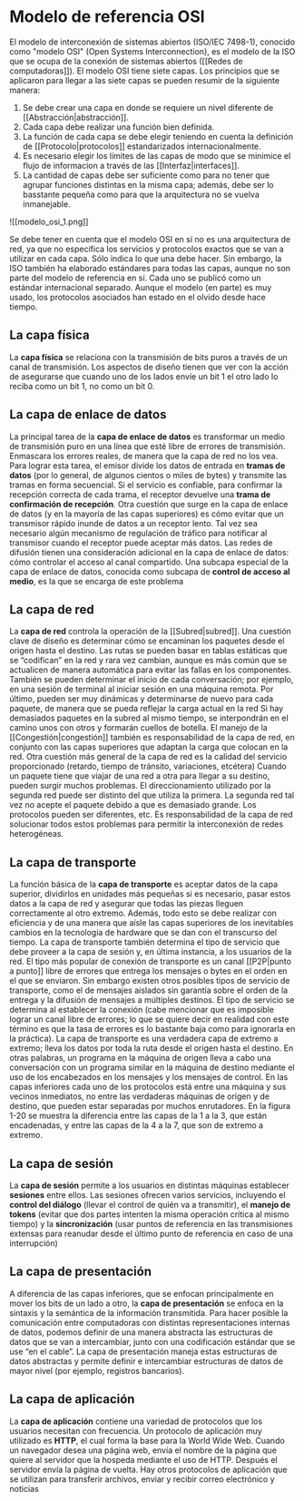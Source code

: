 # Modelo de referencia OSI
El modelo de interconexión de sistemas abiertos (ISO/IEC 7498-1), conocido como "modelo OSI" (Open Systems Interconnection), es el modelo de la ISO que se ocupa de la conexión de sistemas abiertos ([[Redes de computadoras]]). El modelo OSI tiene siete capas. Los principios que se aplicaron para llegar a las siete capas se pueden resumir de la siguiente manera:
1. Se debe crear una capa en donde se requiere un nivel diferente de [[Abstracción|abstracción]].
2. Cada capa debe realizar una función bien definida.
3. La función de cada capa se debe elegir teniendo en cuenta la definición de [[Protocolo|protocolos]] estandarizados internacionalmente.
4. Es necesario elegir los límites de las capas de modo que se minimice el flujo de informacion a través de las [[Interfaz|interfaces]].
5. La cantidad de capas debe ser suficiente como para no tener que agrupar funciones distintas en la misma capa; además, debe ser lo basstante pequeña como para que la arquitectura no se vuelva inmanejable.

![[modelo_osi_1.png]]

Se debe tener en cuenta que el modelo OSI en sí no es una arquitectura de red, ya que no especifica los servicios y protocolos exactos que se van a utilizar en cada capa. Sólo indica lo que una debe hacer. Sin embargo, la ISO también ha elaborado estándares para todas las capas, aunque no son parte del modelo de referencia en sí. Cada uno se publicó como un estándar internacional separado. Aunque el modelo (en parte) es muy usado, los protocolos asociados han estado en el olvido desde hace tiempo.

## La capa física
La **capa física** se relaciona con la transmisión de bits puros a través de un canal de transmisión. Los aspectos de diseño tienen que ver con la acción de asegurarse que cuando uno de los lados envíe un bit 1 el otro lado lo reciba como un bit 1, no como un bit 0.

## La capa de enlace de datos
La principal tarea de la **capa de enlace de datos** es transformar un medio de transmisión puro en una línea que esté libre de errores de transmisión. Enmascara los errores reales, de manera que la capa de red no los vea. Para lograr esta tarea, el emisor divide los datos de entrada en **tramas de datos** (por lo general, de algunos cientos o miles de bytes) y transmite las tramas en forma secuencial. Si el servicio es confiable, para confirmar la recepción correcta de cada trama, el receptor devuelve una **trama de confirmación de recepción**.
Otra cuestión que surge en la capa de enlace de datos (y en la mayoría de las capas superiores) es cómo evitar que un transmisor rápido inunde de datos a un receptor lento. Tal vez sea necesario algún mecanismo de regulación de tráfico para notificar al transmisor cuando el receptor puede aceptar más datos.
Las redes de difusión tienen una consideración adicional en la capa de enlace de datos: cómo controlar el acceso al canal compartido. Una subcapa especial de la capa de enlace de datos, conocida como subcapa de **control de acceso al medio**, es la que se encarga de este problema

## La capa de red
La **capa de red** controla la operación de la [[Subred|subred]]. Una cuestión clave de diseño es determinar cómo se encaminan los paquetes desde el origen hasta el destino. Las rutas se pueden basar en tablas estáticas que se “codifican” en la red y rara vez cambian, aunque es más común que se actualicen de manera automática para evitar las fallas en los componentes. También se pueden determinar el inicio de cada conversación; por ejemplo, en una sesión de terminal al iniciar sesión en una máquina remota. Por último, pueden ser muy dinámicas y determinarse de nuevo para cada paquete, de manera que se pueda reflejar la carga actual en la red
Si hay demasiados paquetes en la subred al mismo tiempo, se interpondrán en el camino unos con otros y formarán cuellos de botella. El manejo de la [[Congestión|congestión]] también es responsabilidad de la capa de red, en conjunto con las capas superiores que adaptan la carga que colocan en la red. Otra cuestión más general de la capa de red es la calidad del servicio proporcionado (retardo, tiempo de tránsito, variaciones, etcétera)
Cuando un paquete tiene que viajar de una red a otra para llegar a su destino, pueden surgir muchos problemas. El direccionamiento utilizado por la segunda red puede ser distinto del que utiliza la primera. La segunda red tal vez no acepte el paquete debido a que es demasiado grande. Los protocolos pueden ser diferentes, etc. Es responsabilidad de la capa de red solucionar todos estos problemas para permitir la interconexión de redes heterogéneas.

## La capa de transporte
La función básica de la **capa de transporte** es aceptar datos de la capa superior, dividirlos en unidades más pequeñas si es necesario, pasar estos datos a la capa de red y asegurar que todas las piezas lleguen correctamente al otro extremo. Además, todo esto se debe realizar con eficiencia y de una manera que aísle las capas superiores de los inevitables cambios en la tecnología de hardware que se dan con el transcurso del tiempo.
La capa de transporte también determina el tipo de servicio que debe proveer a la capa de sesión y, en última instancia, a los usuarios de la red. El tipo más popular de conexión de transporte es un canal [[P2P|punto a punto]] libre de errores que entrega los mensajes o bytes en el orden en el que se enviaron. Sin embargo existen otros posibles tipos de servicio de transporte, como el de mensajes aislados sin garantía sobre el orden de la entrega y la difusión de mensajes a múltiples destinos. El tipo de servicio se determina al establecer la conexión (cabe mencionar que es imposible lograr un canal libre de errores; lo que se quiere decir en realidad con este término es que la tasa de errores es lo bastante baja como para ignorarla en la práctica).
La capa de transporte es una verdadera capa de extremo a extremo; lleva los datos por toda la ruta desde el origen hasta el destino. En otras palabras, un programa en la máquina de origen lleva a cabo una conversación con un programa similar en la máquina de destino mediante el uso de los encabezados en los mensajes y los mensajes de control. En las capas inferiores cada uno de los protocolos está entre una máquina y sus vecinos inmediatos, no entre las verdaderas máquinas de origen y de destino, que pueden estar separadas por muchos enrutadores. En la figura 1-20 se muestra la diferencia entre las capas de la 1 a la 3, que están encadenadas, y entre las capas de la 4 a la 7, que son de extremo a extremo.

## La capa de sesión
La **capa de sesión** permite a los usuarios en distintas máquinas establecer **sesiones** entre ellos. Las sesiones ofrecen varios servicios, incluyendo el **control del diálogo** (llevar el control de quién va a transmitir), el **manejo de tokens** (evitar que dos partes intenten la misma operación crítica al mismo tiempo) y la **sincronización** (usar puntos de referencia en las transmisiones extensas para reanudar desde el último punto de referencia en caso de una interrupción)

## La capa de presentación
A diferencia de las capas inferiores, que se enfocan principalmente en mover los bits de un lado a otro, la **capa de presentación** se enfoca en la sintaxis y la semántica de la información transmitida. Para hacer posible la comunicación entre computadoras con distintas representaciones internas de datos, podemos definir de una manera abstracta las estructuras de datos que se van a intercambiar, junto con una codificación estándar que se use “en el cable”. La capa de presentación maneja estas estructuras de datos abstractas y permite definir e intercambiar estructuras de datos de mayor nivel (por ejemplo, registros bancarios).

## La capa de aplicación
La **capa de aplicación** contiene una variedad de protocolos que los usuarios necesitan con frecuencia. Un protocolo de aplicación muy utilizado es **HTTP**, el cual forma la base para la World Wide Web. Cuando un navegador desea una página web, envía el nombre de la página que quiere al servidor que la hospeda mediante el uso de HTTP. Después el servidor envía la página de vuelta. Hay otros protocolos de aplicación que se utilizan para transferir archivos, enviar y recibir correo electrónico y noticias